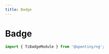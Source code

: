 ```yaml
---
title: Badge
---
```


# Badge

<div class="used-tiny">

```typescript
import { TiBadgeModule } from '@opentiny/ng';
```

</div>
